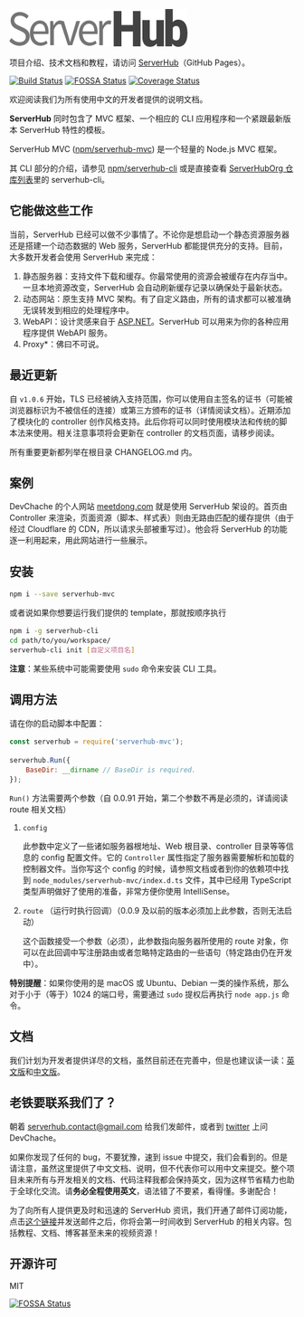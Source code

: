 ![](assets/serverhub-compact.png)

项目介绍、技术文档和教程，请访问 [ServerHub](https://serverhuborg.github.io/serverhub-mvc/index.html)（GitHub Pages）。

[![Build Status](https://travis-ci.org/ServerHubOrg/serverhub-mvc.svg?branch=master)](https://travis-ci.org/ServerHubOrg/serverhub-mvc) [![FOSSA Status](https://app.fossa.io/api/projects/git%2Bgithub.com%2FServerHubOrg%2Fserverhub-mvc.svg?type=shield)](https://app.fossa.io/projects/git%2Bgithub.com%2FServerHubOrg%2Fserverhub-mvc?ref=badge_shield) [![Coverage Status](https://coveralls.io/repos/github/ServerHubOrg/serverhub-mvc/badge.svg?branch=master)](https://coveralls.io/github/ServerHubOrg/serverhub-mvc?branch=master)

欢迎阅读我们为所有使用中文的开发者提供的说明文档。

**ServerHub** 同时包含了 MVC 框架、一个相应的 CLI 应用程序和一个紧跟最新版本 ServerHub 特性的模板。

ServerHub MVC ([npm/serverhub-mvc](https://www.npmjs.com/package/serverhub-mvc)) 是一个轻量的 Node.js MVC 框架。

其 CLI 部分的介绍，请参见 [npm/serverhub-cli](https://www.npmjs.com/package/serverhub-cli) 或是直接查看 [ServerHubOrg 仓库列表](github.com/ServerHubOrg)里的 serverhub-cli。

## 它能做这些工作

当前，ServerHub 已经可以做不少事情了。不论你是想启动一个静态资源服务器还是搭建一个动态数据的 Web 服务，ServerHub 都能提供充分的支持。目前，大多数开发者会使用 ServerHub 来完成：

1. 静态服务器：支持文件下载和缓存。你最常使用的资源会被缓存在内存当中。一旦本地资源改变，ServerHub 会自动刷新缓存记录以确保处于最新状态。
2. 动态网站：原生支持 MVC 架构。有了自定义路由，所有的请求都可以被准确无误转发到相应的处理程序中。
3. WebAPI：设计灵感来自于 [ASP.NET](https://www.asp.net/)。ServerHub 可以用来为你的各种应用程序提供 WebAPI 服务。
4. Proxy*：佛曰不可说。

## 最近更新

自 `v1.0.6` 开始，TLS 已经被纳入支持范围，你可以使用自主签名的证书（可能被浏览器标识为不被信任的连接）或第三方颁布的证书（详情阅读文档）。近期添加了模块化的 controller 创作风格支持。此后你将可以同时使用模块法和传统的脚本法来使用。相关注意事项将会更新在 controller 的文档页面，请移步阅读。

所有重要更新都列举在根目录 CHANGELOG.md 内。

## 案例

DevChache 的个人网站 [meetdong.com](https://www.meetdong.com) 就是使用 ServerHub 架设的。首页由 Controller 来渲染，页面资源（脚本、样式表）则由无路由匹配的缓存提供（由于经过 Cloudflare 的 CDN，所以请求头部被重写过）。他会将 ServerHub 的功能逐一利用起来，用此网站进行一些展示。

## 安装

```bash
npm i --save serverhub-mvc
```

或者说如果你想要运行我们提供的 template，那就按顺序执行

```bash
npm i -g serverhub-cli
cd path/to/you/workspace/
serverhub-cli init [自定义项目名]
```

**注意**：某些系统中可能需要使用 `sudo` 命令来安装 CLI 工具。

## 调用方法

请在你的启动脚本中配置：

```js
const serverhub = require('serverhub-mvc');

serverhub.Run({
    BaseDir: __dirname // BaseDir is required.
});
```

`Run()` 方法需要两个参数（自 0.0.91 开始，第二个参数不再是必须的，详请阅读 route 相关文档）

1. `config`

    此参数中定义了一些诸如服务器根地址、Web 根目录、controller 目录等等信息的 config 配置文件。它的 `Controller` 属性指定了服务器需要解析和加载的控制器文件。当你写这个 config 的时候，请参照文档或者到你的依赖项中找到 `node_modules/serverhub-mvc/index.d.ts` 文件，其中已经用 TypeScript 类型声明做好了使用的准备，非常方便你使用 IntelliSense。
1. `route` （运行时执行回调）（0.0.9 及以前的版本必须加上此参数，否则无法启动）

    这个函数接受一个参数（必须），此参数指向服务器所使用的 route 对象，你可以在此回调中写注册路由或者忽略特定路由的一些语句（特定路由仍在开发中）。

**特别提醒**：如果你使用的是 macOS 或 Ubuntu、Debian 一类的操作系统，那么对于小于（等于）1024 的端口号，需要通过 `sudo` 提权后再执行 `node app.js` 命令。

## 文档

我们计划为开发者提供详尽的文档，虽然目前还在完善中，但是也建议读一读：[英文版](https://ServerHubOrg.github.io/serverhub-mvc/docs/docs.html)和[中文版](https://ServerHubOrg.github.io/serverhub-mvc/zh_cn/docs/docs.html)。

## 老铁要联系我们了？

朝着 [serverhub.contact@gmail.com](mailto:serverhub.contact@gmail.com) 给我们发邮件，或者到 [twitter](https://twitter.com/SrMoriaty) 上问 DevChache。

如果你发现了任何的 bug，不要犹豫，速到 issue 中提交，我们会看到的。但是请注意，虽然这里提供了中文文档、说明，但不代表你可以用中文来提交。整个项目未来所有与开发相关的文档、代码注释我都会保持英文，因为这样节省精力也助于全球化交流。请**务必全程使用英文**，语法错了不要紧，看得懂。多谢配合！

为了向所有人提供更及时和迅速的 ServerHub 资讯，我们开通了邮件订阅功能，点击[这个链接](mailto:serverhub.contact@gmail.com?subject=serverhub-news-52b3f7de&body=你好啊，ServerHub！)并发送邮件之后，你将会第一时间收到 ServerHub 的相关内容。包括教程、文档、博客甚至未来的视频资源！

## 开源许可
MIT

[![FOSSA Status](https://app.fossa.io/api/projects/git%2Bgithub.com%2FServerHubOrg%2Fserverhub-mvc.svg?type=large)](https://app.fossa.io/projects/git%2Bgithub.com%2FServerHubOrg%2Fserverhub-mvc?ref=badge_large)